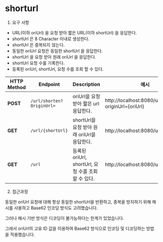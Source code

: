 # shorturl

1. 요구 사항

* URL(이하 oriUrl) 을 요청 받아 짧은 URL(이하 shortUrl) 을 응답한다.
* shortUrl 은 8 Character 이내로 생성한다.
* shortUrl 은 중복되지 않는다.
* 동일한 oriUrl 요청은 동일한 shortUrl 을 응답한다.
* shortUrl 을 요청 받아 원래 oriUrl 을 응답한다.
* shortUrl 요청 수를 기록한다.
* 등록된 oriUrl, shortUrl, 요청 수를 조회 할 수 있다.


| HTTP Method | Endpoint          | Description               | 예시                                                  |
|------------|-------------------|---------------------------|-----------------------------------------------------|
| **POST**   | `/url/shorten?OriginUrl=` | oriUrl을 요청 받아 짧은 url 응답한다.| http://localhost:8080/url/shorten?originUrl={oriUrl} |
| **GET**    | `/url/{shortUrl}` | shortUrl을 요청 받아 원래 oriUrl을 응답한다. | http://localhost:8080/url/{shortUrl}                |
| **GET**    | `/url`            | 등록된 oriUrl, shortUrl, 요청 수를 조회 할 수 있다.| http://localhost:8080/url                           |


2. 접근과정

동일한 oriUrl 요청에 대해 항상 동일한 shortUrl을 반환하고, 중복을 방지하기 위해 해시를 사용하고 Base62 인코딩 방식도 고려했습니다.

그러나 해시 기반 방식은 디코딩이 불가능하다는 한계가 있었습니다.

그래서 oriUrl의 고유 ID 값을 이용하여 Base62 방식으로 인코딩 및 디코딩하는 방법을 적용했습니다.
